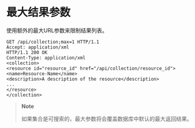 # 最大结果参数

使用额外的最大URL参数来限制结果列表。

                
    GET /api/collection;max=1 HTTP/1.1
    Accept: application/xml
    HTTP/1.1 200 OK
    Content-Type: application/xml
    <collection>
    <resource id="resource_id" href="/api/collection/resource_id">
    <name>Resource-Name</name>
    <description>A description of the resource</description>
    ...
    </resource>
    </collection>
                
             

> **Note**
>
> 如果集合是可搜索的，最大参数将会覆盖数据库中默认的最大返回结果。
